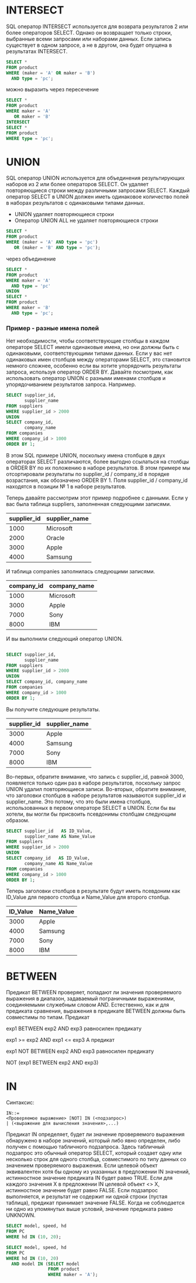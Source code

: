 # INTERSECT

SQL оператор INTERSECT используется для возврата результатов 2 или более операторов SELECT. Однако он возвращает только
строки, выбранные всеми запросами или наборами данных. Если запись существует в одном запросе, а не в другом, она будет
опущена в результатах INTERSECT.

```sql
SELECT *
FROM product
WHERE (maker = 'A' OR maker = 'B')
  AND type = 'pc';
```

можно выразить через пересечение

```sql
SELECT *
FROM product
WHERE maker = 'A'
   OR maker = 'B'
INTERSECT
SELECT *
FROM product
WHERE type = 'pc';
```

# UNION

SQL оператор UNION используется для объединения результирующих наборов из 2 или более операторов SELECT. Он удаляет
повторяющиеся строки между различными запросами SELECT.
Каждый оператор SELECT в UNION должен иметь одинаковое количество полей в наборах результатов с одинаковыми типами
данных.

* UNION удаляет повторяющиеся строки
* Оператор UNION ALL не удаляет повторяющиеся строки

```sql
SELECT *
FROM product
WHERE (maker = 'A' AND type = 'pc')
   OR (maker = 'B' AND type = 'pc');
```

через объединение

```sql
SELECT *
FROM product
WHERE maker = 'A'
  AND type = 'pc'
UNION
SELECT *
FROM product
WHERE maker = 'B'
  AND type = 'pc';
```

### Пример - разные имена полей

Нет необходимости, чтобы соответствующие столбцы в каждом операторе SELECT имели одинаковые имена, но они должны быть с
одинаковыми, соответствующими типами данных.
Если у вас нет одинаковых имен столбцов между операторами SELECT, это становится немного сложнее, особенно если вы
хотите упорядочить результаты запроса, используя оператор ORDER BY.
Давайте посмотрим, как использовать оператор UNION с разными именами столбцов и упорядочиванием результатов запроса.
Например.

```sql
SELECT supplier_id,
       supplier_name
FROM suppliers
WHERE supplier_id > 2000
UNION
SELECT company_id,
       company_name
FROM companies
WHERE company_id > 1000
ORDER BY 1;

```

В этом SQL примере UNION, поскольку имена столбцов в двух операторах SELECT различаются, более выгодно ссылаться на
столбцы в ORDER BY по их положению в наборе результатов. В этом примере мы отсортировали результаты по supplier_id /
company_id в порядке возрастания, как обозначено ORDER BY 1. Поля supplier_id / company_id находятся в позиции № 1 в
наборе результатов.

Теперь давайте рассмотрим этот пример подробнее с данными.
Если у вас была таблица suppliers, заполненная следующими записями.

| supplier_id | supplier_name |
|-------------|---------------|
| 1000        | Microsoft     |
| 2000        | Oracle        |
| 3000        | Apple         |
| 4000        | Samsung       |

И таблица companies заполнилась следующими записями.

| company_id | company_name |
|------------|--------------|
| 1000       | Microsoft    |
| 3000       | Apple        |
| 7000       | Sony         |
| 8000       | IBM          |

И вы выполнили следующий оператор UNION.

```sql

SELECT supplier_id,
       supplier_name
FROM suppliers
WHERE supplier_id > 2000
UNION
SELECT company_id, company_name
FROM companies
WHERE company_id > 1000
ORDER BY 1;
```

Вы получите следующие результаты.

| supplier_id | supplier_name |
|-------------|---------------|
| 3000        | Apple         |
| 4000        | Samsung       |
| 7000        | Sony          |
| 8000        | IBM           |

Во-первых, обратите внимание, что запись с supplier_id, равной 3000, появляется только один раз в наборе результатов,
поскольку запрос UNION удалил повторяющиеся записи.
Во-вторых, обратите внимание, что заголовки столбцов в наборе результатов называются supplier_id и supplier_name. Это
потому, что это были имена столбцов, использованных в первом операторе SELECT в UNION.
Если бы вы хотели, вы могли бы присвоить псевдонимы столбцам следующим образом.

```sql
SELECT supplier_id   AS ID_Value,
       supplier_name AS Name_Value
FROM suppliers
WHERE supplier_id > 2000
UNION
SELECT company_id   AS ID_Value,
       company_name AS Name_Value
FROM companies
WHERE company_id > 1000
ORDER BY 1;
```

Теперь заголовки столбцов в результате будут иметь псевдоним как ID_Value для первого столбца и Name_Value для второго
столбца.

| ID_Value | Name_Value |
|----------|------------|
| 3000     | Apple      |
| 4000     | Samsung    |
| 7000     | Sony       |
| 8000     | IBM        |

# BETWEEN

Предикат BETWEEN проверяет, попадают ли значения проверяемого выражения в диапазон, задаваемый пограничными выражениями,
соединяемыми служебным словом AND. Естественно, как и для предиката сравнения, выражения в предикате BETWEEN должны быть
совместимы по типам.
Предикат

exp1 BETWEEN exp2 AND exp3
равносилен предикату

exp1 >= exp2 AND exp1 <= exp3
А предикат

exp1 NOT BETWEEN exp2 AND exp3
равносилен предикату

NOT (exp1 BETWEEN exp2 AND exp3)

# IN

Синтаксис:

```
IN::=
<Проверяемое выражение> [NOT] IN (<подзапрос>)
| (<выражение для вычисления значения>,...)
```

Предикат IN определяет, будет ли значение проверяемого выражения обнаружено в наборе значений, который либо явно
определен, либо получен с помощью табличного подзапроса. Здесь табличный подзапрос это обычный оператор SELECT, который
создает одну или несколько строк для одного столбца, совместимого по типу данных со значением проверяемого выражения.
Если целевой объект эквивалентен хотя бы одному из указанных в предложении IN значений, истинностное значение предиката
IN будет равно TRUE. Если для каждого значения Х в предложении IN целевой объект <> X, истинностное значение будет равно
FALSE. Если подзапрос выполняется, и результат не содержит ни одной строки (пустая таблица), предикат принимает значение
FALSE. Когда не соблюдается ни одно из упомянутых выше условий, значение предиката равно UNKNOWN.

```sql
SELECT model, speed, hd
FROM PC
WHERE hd IN (10, 20);
```

```sql
SELECT model, speed, hd
FROM PC
WHERE hd IN (10, 20)
  AND model IN (SELECT model
                FROM product
                WHERE maker = 'A');
```
